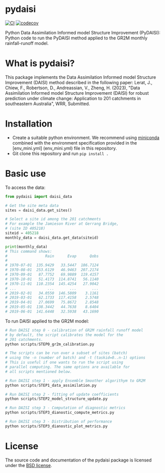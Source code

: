 # pydaisi
[![CI](https://github.com/csiro-hydroinformatics/pydaisi/actions/workflows/python-package-conda.yml/badge.svg)](https://github.com/csiro-hydroinformatics/pydaisi/actions/workflows/python-package-conda.yml) [![codecov](https://codecov.io/gh/csiro-hydroinformatics/pydaisi/graph/badge.svg?token=ARBFW69TI3)](https://codecov.io/gh/csiro-hydroinformatics/pydaisi)

Python Data Assimilation Informed model Structure Improvement (PyDAISI): Python
code to run the PyDAISI method applied to the GR2M monthly rainfall-runoff
model.

# What is pydaisi?
This package implements the Data Assimilation Informed model Structure
Improvement (DAISI) method described in the following paper:
Lerat, J., Chiew, F., Robertson, D., Andreassian, V., Zheng, H. (2023), 
"Data Assimilation Informed model Structure Improvement (DAISI) for robust
prediction under climate change: Application to 201 catchments in southeastern
Australia", WRR, Submitted.

# Installation
- Create a suitable python environment. We recommend using [miniconda](https://docs.conda.io/projects/miniconda/en/latest/) combined with the environment specification provided in the [env_mini.yml] (env_mini.yml) file in this repository.
- Git clone this repository and run `pip install .`

# Basic use
To access the data:
```python
from pydaisi import daisi_data

# Get the site meta data
sites = daisi_data.get_sites()

# Select a site id among the 201 catchments 
# For example the Jamieson River at Gerrang Bridge,
# (site ID 405218)
siteid = 405218
monthly_data = daisi_data.get_data(siteid)

print(monthly_data) 
# This command shows:
#                 Rain      Evap      Qobs
# 
# 1970-07-01  135.9429   33.5447  186.7124
# 1970-08-01  253.6129   46.9463  207.2174
# 1970-09-01   87.7752   69.9889  119.4157
# 1970-10-01   51.4173  114.8741   56.1140
# 1970-11-01  110.2354  145.4254   27.9042
# ...              ...       ...       ...
# 2019-02-01   34.0550  146.5809    3.1161
# 2019-03-01   62.1733  117.4158    2.5748
# 2019-04-01   27.0699   75.8672    2.8548
# 2019-05-01  138.3442   44.7638    8.6404
# 2019-06-01  141.6448   32.5938   43.1690
```

To run DAISI applied to the GR2M model:
```python
# Run DAISI step 0 - calibration of GR2M rainfall runoff model
# by default, the script calibrates the model for the 
# 201 catchments. 
python scripts/STEP0_gr2m_calibration.py

# The scripts can be run over a subset of sites (batch) 
# using the -n (number of batch) and -t (taskid=0..n-1) options
# This is useful if one wants to run the script using 
# parallel computing. The same options are available for 
# all scripts mentioned below.

# Run DAISI step 1 - apply Ensemble Smoother algorithym to GR2M
python scripts/STEP1_data_assimilation.py

# Run DAISI step 2 - fitting of update coefficients
python scripts/STEP2_model_structure_update.py

# Run DAISI step 3 - Computation of diagnostic metrics
python scripts/STEP3_dianostic_compute_metrics.py

# Run DAISI step 3 - Distribution of performance
python scripts/STEP3_dianostic_plot_metrics.py
```
# License
The source code and documentation of the pydaisi package is licensed under the
[BSD license](LICENSE.txt).

